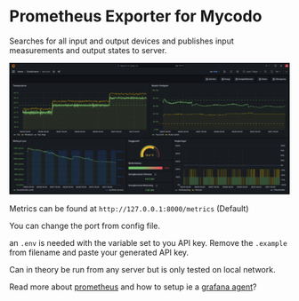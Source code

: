 # Prometheus Exporter for Mycodo

Searches for all input and output devices and publishes input measurements and output states to server.

![Mycodo to Grafana Example](https://github.com/addestromberg/mycodo-exporter/blob/main/screenshot.png "Grafana Dashboard example")

Metrics can be found at ```http://127.0.0.1:8000/metrics``` (Default)

You can change the port from config file.

an ```.env``` is needed with the variable set to you API key. Remove the ```.example``` from filename and paste your generated API key.

Can in theory be run from any server but is only tested on local network.

Read more about [prometheus](https://prometheus.io/) and how to setup ie a [grafana agent](https://grafana.com/docs/agent/latest/)?
